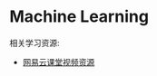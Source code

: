 # Machine Learning

相关学习资源:

- [网易云课堂视频资源](https://study.163.com/course/courseMain.htm?courseId=1004570029)
